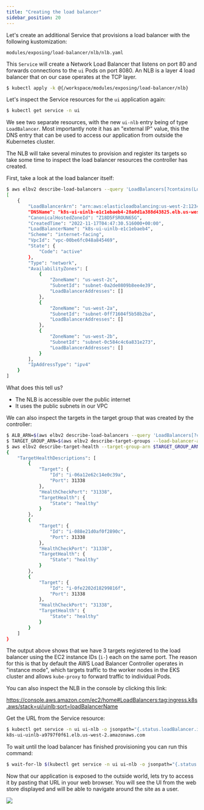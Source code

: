 ```yaml
---
title: "Creating the load balancer"
sidebar_position: 20
---
```


Let's create an additional Service that provisions a load balancer with the following kustomization:

```file
modules/exposing/load-balancer/nlb/nlb.yaml
```

This `Service` will create a Network Load Balancer that listens on port 80 and forwards connections to the `ui` Pods on port 8080. An NLB is a layer 4 load balancer that on our case operates at the TCP layer.

```bash timeout=180 hook=add-lb hookTimeout=430
$ kubectl apply -k @{/workspace/modules/exposing/load-balancer/nlb}
```

Let's inspect the Service resources for the `ui` application again:

```bash
$ kubectl get service -n ui
```

We see two separate resources, with the new `ui-nlb` entry being of type `LoadBalancer`. Most importantly note it has an "external IP" value, this the DNS entry that can be used to access our application from outside the Kubernetes cluster.

The NLB will take several minutes to provision and register its targets so take some time to inspect the load balancer resources the controller has created.

First, take a look at the load balancer itself:

```bash
$ aws elbv2 describe-load-balancers --query 'LoadBalancers[?contains(LoadBalancerName, `k8s-ui-uinlb`) == `true`]'
[
    {
        "LoadBalancerArn": "arn:aws:elasticloadbalancing:us-west-2:1234567890:loadbalancer/net/k8s-ui-uinlb-e1c1ebaeb4/28a0d1a388d43825",
        "DNSName": "k8s-ui-uinlb-e1c1ebaeb4-28a0d1a388d43825.elb.us-west-2.amazonaws.com",
        "CanonicalHostedZoneId": "Z18D5FSROUN65G",
        "CreatedTime": "2022-11-17T04:47:30.516000+00:00",
        "LoadBalancerName": "k8s-ui-uinlb-e1c1ebaeb4",
        "Scheme": "internet-facing",
        "VpcId": "vpc-00be6fc048a845469",
        "State": {
            "Code": "active"
        },
        "Type": "network",
        "AvailabilityZones": [
            {
                "ZoneName": "us-west-2c",
                "SubnetId": "subnet-0a2de0809b8ee4e39",
                "LoadBalancerAddresses": []
            },
            {
                "ZoneName": "us-west-2a",
                "SubnetId": "subnet-0ff71604f5b58b2ba",
                "LoadBalancerAddresses": []
            },
            {
                "ZoneName": "us-west-2b",
                "SubnetId": "subnet-0c584c4c6a831e273",
                "LoadBalancerAddresses": []
            }
        ],
        "IpAddressType": "ipv4"
    }
]
```

What does this tell us?

* The NLB is accessible over the public internet
* It uses the public subnets in our VPC

We can also inspect the targets in the target group that was created by the controller:

```bash
$ ALB_ARN=$(aws elbv2 describe-load-balancers --query 'LoadBalancers[?contains(LoadBalancerName, `k8s-ui-uinlb`) == `true`].LoadBalancerArn' | jq -r '.[0]')
$ TARGET_GROUP_ARN=$(aws elbv2 describe-target-groups --load-balancer-arn $ALB_ARN | jq -r '.TargetGroups[0].TargetGroupArn')
$ aws elbv2 describe-target-health --target-group-arn $TARGET_GROUP_ARN
{
    "TargetHealthDescriptions": [
        {
            "Target": {
                "Id": "i-06a12e62c14e0c39a",
                "Port": 31338
            },
            "HealthCheckPort": "31338",
            "TargetHealth": {
                "State": "healthy"
            }
        },
        {
            "Target": {
                "Id": "i-088e21d0af0f2890c",
                "Port": 31338
            },
            "HealthCheckPort": "31338",
            "TargetHealth": {
                "State": "healthy"
            }
        },
        {
            "Target": {
                "Id": "i-0fe2202d18299816f",
                "Port": 31338
            },
            "HealthCheckPort": "31338",
            "TargetHealth": {
                "State": "healthy"
            }
        }
    ]
}
```

The output above shows that we have 3 targets registered to the load balancer using the EC2 instance IDs (`i-`) each on the same port. The reason for this is that by default the AWS Load Balancer Controller operates in "instance mode", which targets traffic to the worker nodes in the EKS cluster and allows `kube-proxy` to forward traffic to individual Pods.

You can also inspect the NLB in the console by clicking this link:

https://console.aws.amazon.com/ec2/home#LoadBalancers:tag:ingress.k8s.aws/stack=ui/uinlb;sort=loadBalancerName

Get the URL from the Service resource:

```bash
$ kubectl get service -n ui ui-nlb -o jsonpath="{.status.loadBalancer.ingress[*].hostname}{'\n'}"
k8s-ui-uinlb-a9797f0f61.elb.us-west-2.amazonaws.com
```

To wait until the load balancer has finished provisioning you can run this command:

```bash
$ wait-for-lb $(kubectl get service -n ui ui-nlb -o jsonpath="{.status.loadBalancer.ingress[*].hostname}{'\n'}")
```

Now that our application is exposed to the outside world, lets try to access it by pasting that URL in your web browser. You will see the UI from the web store displayed and will be able to navigate around the site as a user.

<browser url="http://k8s-ui-uinlb-a9797f0f61.elb.us-west-2.amazonaws.com">
<img src={require('@site/static/img/sample-app-screens/home.png').default}/>
</browser>
